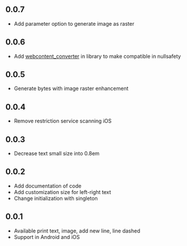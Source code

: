 ## 0.0.7

* Add parameter option to generate image as raster

## 0.0.6

* Add [webcontent_converter](https://pub.dev/packages/webcontent_converter) in library to make 
  compatible in nullsafety

## 0.0.5

* Generate bytes with image raster enhancement

## 0.0.4

* Remove restriction service scanning iOS

## 0.0.3

* Decrease text small size into 0.8em

## 0.0.2

* Add documentation of code
* Add customization size for left-right text
* Change initialization with singleton

## 0.0.1

* Available print text, image, add new line, line dashed
* Support in Android and iOS
